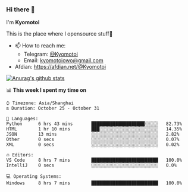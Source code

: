 ### Hi there 👋

I'm **Kyomotoi**

This is the place where I opensource stuff🤺

- 📫 How to reach me: 
    - Telegram: [@Kyomotoi](https://t.me/Kyomotoi)
    - Email: <kyomotoiowo@gmail.com>
- Afdian: <https://afdian.net/@Kyomotoi>

[![Anurag's github stats](https://github-readme-stats.vercel.app/api?username=kyomotoi)](https://github.com/anuraghazra/github-readme-stats)

📊 **This week I spent my time on**
<!--START_SECTION:waka-->
```text
⌚︎ Timezone: Asia/Shanghai
🔛 Duration: October 25 - October 31

💬 Languages: 
Python      6 hrs 43 mins       ████████████████████░░░░░   82.73% 
HTML        1 hr 10 mins        ███░░░░░░░░░░░░░░░░░░░░░░   14.35% 
JSON        13 mins             ░░░░░░░░░░░░░░░░░░░░░░░░░   2.82% 
Other       0 secs              ░░░░░░░░░░░░░░░░░░░░░░░░░   0.07% 
XML         0 secs              ░░░░░░░░░░░░░░░░░░░░░░░░░   0.02%

🔥 Editors: 
VS Code     8 hrs 7 mins        █████████████████████████   100.0% 
IntelliJ    0 secs              ░░░░░░░░░░░░░░░░░░░░░░░░░   0.0%

💻 Operating Systems: 
Windows     8 hrs 7 mins        █████████████████████████   100.0%
```
<!--END_SECTION:waka-->

